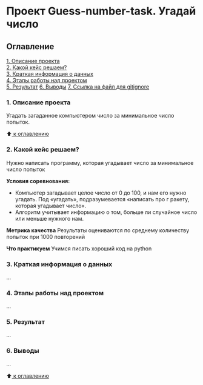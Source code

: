 # Проект Guess-number-task. Угадай число

## Оглавление
[1. Описание проекта](https://github.com/Chicko68/my_first_rep/tree/main/project_0/README.md#Описание-проекта)  
[2. Какой кейс решаем?](https://github.com/Chicko68/my_first_rep/tree/main/project_0/README.md#Какой-кейс-решаем)  
[3. Краткая информация о данных](https://github.com/Chicko68/my_first_rep/tree/main/project_0/README.md#Краткая-информация-о-данных)  
[4. Этапы работы над проектом](https://github.com/Chicko68/my_first_rep/tree/main/project_0/README.md#Этапы-работы-над-проектом)  
[5. Результат](https://github.com/Chicko68/my_first_rep/tree/main/project_0/README.md#Результат)
[6. Выводы](https://github.com/Chicko68/my_first_rep/tree/main/project_0/README.md#Выводы)
[7. Ссылка на файл для gitignore](https://docs.google.com/spreadsheets/d/1bvez_io7UHnGOkzKyD-7NJ8RGh3RURO4/edit?usp=drive_link&ouid=117809252430194775080&rtpof=true&sd=true)



### 1. Описание проекта
Угадать загаданное компьютером число за минимальное число попыток.

:arrow_up:[ к оглавлению](https://github.com/Chicko68/my_first_rep/tree/main/project_0/README.md#Оглавление)

### 2. Какой кейс решаем?
Нужно написать программу, которая угадывает число за минимальное число попыток

**Условия соревнования:**
- Компьютер загадывает целое число от 0 до 100, и нам его нужно угадать. Под «угадать», подразумевается «написать про г ракету, которая угадывает число».
- Алгоритм учитывает информацию о том, больше ли случайное число или меньше нужного нам.

**Метрика качества**
Результаты оцениваются по среднему количеству попыток при 1000 повторений

**Что практикуем**
Учимся писать хороший код на python

### 3. Краткая информация о данных
...

### 4. Этапы работы над проектом
...

### 5. Результат
...

### 6. Выводы
...

:arrow_up:[ к оглавлению](https://github.com/alex-sokolov2011/skillfactory_rds/blob/master/module_7/README.md#Оглавление)